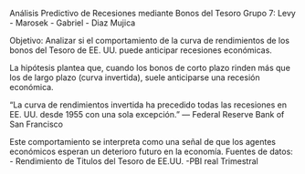 Análisis Predictivo de Recesiones mediante Bonos del Tesoro
Grupo 7: Levy - Marosek - Gabriel - Diaz Mujica

Objetivo: Analizar si el comportamiento de la curva de rendimientos de los bonos del Tesoro de EE. UU. puede anticipar recesiones económicas.

La hipótesis plantea que, cuando los bonos de corto plazo rinden más que los de largo plazo (curva invertida), suele anticiparse una recesión económica.

“La curva de rendimientos invertida ha precedido todas las recesiones en EE. UU. desde 1955 con una sola excepción.”
 — Federal Reserve Bank of San Francisco

Este comportamiento se interpreta como una señal de que los agentes económicos esperan un deterioro futuro en la economía.
Fuentes de datos: - Rendimiento de Titulos del Tesoro de EE.UU.
                                 -PBI real Trimestral
